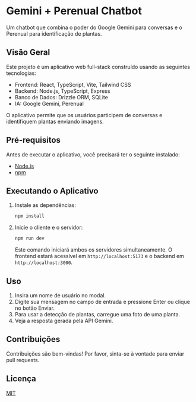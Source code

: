 # Gemini + Perenual Chatbot

Um chatbot que combina o poder do Google Gemini para conversas e o Perenual para identificação de plantas.

## Visão Geral

Este projeto é um aplicativo web full-stack construído usando as seguintes tecnologias:

-   Frontend: React, TypeScript, Vite, Tailwind CSS
-   Backend: Node.js, TypeScript, Express
-   Banco de Dados: Drizzle ORM, SQLite
-   IA:	Google Gemini, Perenual

O aplicativo permite que os usuários participem de conversas e identifiquem plantas enviando imagens.

## Pré-requisitos

Antes de executar o aplicativo, você precisará ter o seguinte instalado:

-   [Node.js](https://nodejs.org/)
-   [npm](https://www.npmjs.com/)


## Executando o Aplicativo

1.  Instale as dependências:

    ```bash
    npm install
    ```

2.  Inicie o cliente e o servidor:

    ```bash
    npm run dev
    ```

    Este comando iniciará ambos os servidores simultaneamente. O frontend estará acessível em `http://localhost:5173` e o backend em `http://localhost:3000`.

## Uso

1.  Insira um nome de usuário no modal.
2.  Digite sua mensagem no campo de entrada e pressione Enter ou clique no botão Enviar.
3.  Para usar a detecção de plantas, carregue uma foto de uma planta.
4.  Veja a resposta gerada pela API Gemini.

## Contribuições

Contribuições são bem-vindas! Por favor, sinta-se à vontade para enviar pull requests.

## Licença

[MIT](LICENSE)
